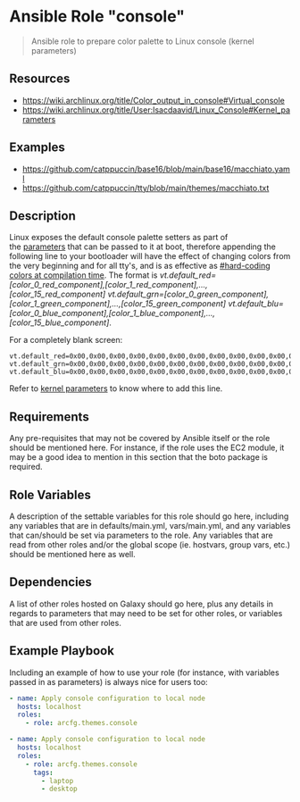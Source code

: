 # Ansible Role "console"

> Ansible role to prepare color palette to Linux console (kernel parameters)

## Resources

- https://wiki.archlinux.org/title/Color_output_in_console#Virtual_console
- https://wiki.archlinux.org/title/User:Isacdaavid/Linux_Console#Kernel_parameters

## Examples

- https://github.com/catppuccin/base16/blob/main/base16/macchiato.yaml
- https://github.com/catppuccin/tty/blob/main/themes/macchiato.txt

## Description

Linux exposes the default console palette setters as part of
the [parameters](https://wiki.archlinux.org/title/Kernel_parameters "Kernel parameters") that can be passed to it at
boot, therefore appending the following line to your bootloader will have the effect of changing colors from the very
beginning and for all tty's, and is as effective
as [#hard-coding colors at compilation time](https://wiki.archlinux.org/title/User:Isacdaavid/Linux_Console#Recompiling_the_kernel).
The format is _vt.default_red=[color_0_red_component],[color_1_red_component],...,[color_15_red_component]
vt.default_grn=[color_0_green_component],[color_1_green_component],...,[color_15_green_component]
vt.default_blu=[color_0_blue_component],[color_1_blue_component],...,[color_15_blue_component]_.

For a completely blank screen:

```
vt.default_red=0x00,0x00,0x00,0x00,0x00,0x00,0x00,0x00,0x00,0x00,0x00,0x00,0x00,0x00,0x00,0x00 vt.default_grn=0x00,0x00,0x00,0x00,0x00,0x00,0x00,0x00,0x00,0x00,0x00,0x00,0x00,0x00,0x00,0x00 vt.default_blu=0x00,0x00,0x00,0x00,0x00,0x00,0x00,0x00,0x00,0x00,0x00,0x00,0x00,0x00,0x00,0x00
```

Refer to [kernel parameters](https://wiki.archlinux.org/title/Kernel_parameters "Kernel parameters") to know where to
add this line.

## Requirements

Any pre-requisites that may not be covered by Ansible itself or the role should be mentioned here. For instance, if the
role uses the EC2 module, it may be a good idea to mention in this section that the boto package is required.

## Role Variables

A description of the settable variables for this role should go here, including any variables that are in
defaults/main.yml, vars/main.yml, and any variables that can/should be set via parameters to the role. Any variables
that are read from other roles and/or the global scope (ie. hostvars, group vars, etc.) should be mentioned here as
well.

## Dependencies

A list of other roles hosted on Galaxy should go here, plus any details in regards to parameters that may need to be set
for other roles, or variables that are used from other roles.

## Example Playbook

Including an example of how to use your role (for instance, with variables passed in as parameters) is always nice for
users too:

```yaml
- name: Apply console configuration to local node
  hosts: localhost
  roles:
    - role: arcfg.themes.console
```

```yaml
- name: Apply console configuration to local node
  hosts: localhost
  roles:
    - role: arcfg.themes.console
      tags:
        - laptop
        - desktop
```
